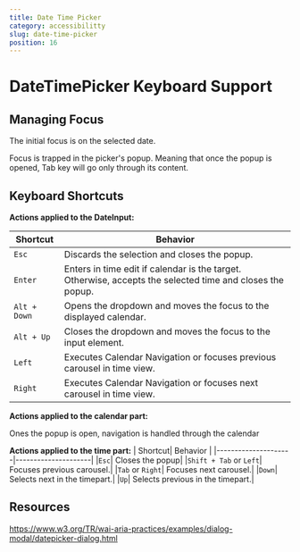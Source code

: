 ```yaml
---
title: Date Time Picker
category: accessibilitty
slug: date-time-picker
position: 16
---
```

# DateTimePicker Keyboard Support

## Managing Focus

The initial focus is on the selected date.

Focus is trapped in the picker's popup. Meaning that once the popup is opened, Tab key will go only through its content.

## Keyboard Shortcuts

**Actions applied to the DateInput:**

| Shortcut| Behavior |
|---------------------|---------------------|
|`Esc`| Discards the selection and closes the popup. |
|`Enter`| Enters in time edit if calendar is the target. Otherwise, accepts the selected time and closes the popup. |
|`Alt + Down`| Opens the dropdown and moves the focus to the displayed calendar.|
|`Alt + Up`| Closes the dropdown and moves the focus to the input element.|
|`Left`| Executes Calendar Navigation or focuses previous carousel in time view.|
|`Right`| Executes Calendar Navigation or focuses next carousel in time view.|

**Actions applied to the calendar part:**

Ones the popup is open, navigation is handled through the calendar


**Actions applied to the time part:**
| Shortcut| Behavior |
|---------------------|---------------------|
|`Esc`| Closes the popup|
|`Shift + Tab` or `Left`| Focuses previous carousel.|
|`Tab` or `Right`| Focuses next carousel.|
|`Down`| Selects next in the timepart.|
|`Up`| Selects previous in the timepart.|

## Resources

https://www.w3.org/TR/wai-aria-practices/examples/dialog-modal/datepicker-dialog.html
